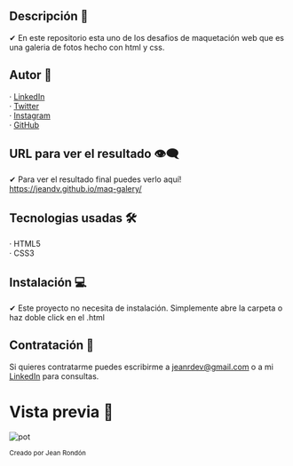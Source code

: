 ## Descripción 💬

✔ En este repositorio esta uno de los desafios de maquetación web que es una galeria de fotos hecho con html y css.

## Autor 🤠

· [LinkedIn](https://www.linkedin.com/in/jeandv/) <br>
· [Twitter](https://www.twitter.com/r4yb4/) <br>
· [Instagram](https://www.instagram.com/jnxrn/) <br>
· [GitHub](https://github.com/jeandv/) 

## URL para ver el resultado 👁‍🗨

✔ Para ver el resultado final puedes verlo aquí! https://jeandv.github.io/maq-galery/

## Tecnologias usadas 🛠️

· HTML5 <br>
· CSS3 <br>

## Instalación 💻

✔ Este proyecto no necesita de instalación. Simplemente abre la carpeta o haz doble click en el .html

## Contratación 📧

Si quieres contratarme puedes escribirme a jeanrdev@gmail.com o a mi [LinkedIn](https://www.linkedin.com/in/jeandv/) para consultas.

# Vista previa 🔎

![pot](https://user-images.githubusercontent.com/90219458/168403176-20f79eaa-b8f7-4cc0-bed8-345c38e7c06c.PNG)

<small>Creado por Jean Rondón</small>
